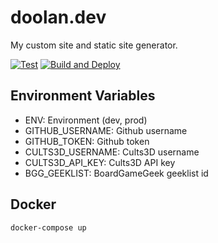 # doolan.dev

My custom site and static site generator.

[![Test](https://github.com/NDoolan360/doolan.dev/actions/workflows/test.yml/badge.svg?branch=main)](https://github.com/NDoolan360/doolan.dev/actions/workflows/test.yml)
[![Build and Deploy](https://github.com/NDoolan360/doolan.dev/actions/workflows/deploy.yml/badge.svg?branch=main)](https://github.com/NDoolan360/doolan.dev/actions/workflows/deploy.yml)

## Environment Variables

- ENV: Environment (dev, prod)
- GITHUB_USERNAME: Github username
- GITHUB_TOKEN: Github token
- CULTS3D_USERNAME: Cults3D username
- CULTS3D_API_KEY: Cults3D API key
- BGG_GEEKLIST: BoardGameGeek geeklist id

## Docker

```bash
docker-compose up
```
